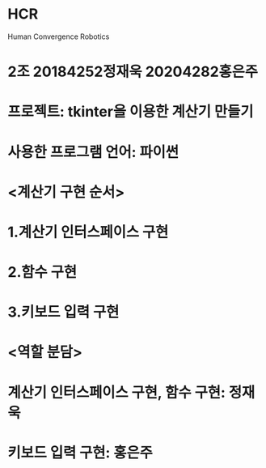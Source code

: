 # HCR
Human Convergence Robotics
# 2조 20184252정재욱 20204282홍은주
# 프로젝트: tkinter을 이용한 계산기 만들기
# 사용한 프로그램 언어: 파이썬

# <계산기 구현 순서>
# 1.계산기 인터스페이스 구현
# 2.함수 구현
# 3.키보드 입력 구현

# <역할 분담>
# 계산기 인터스페이스 구현, 함수 구현: 정재욱
# 키보드 입력 구현: 홍은주
